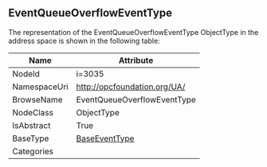 <!-- objecttype -->
## EventQueueOverflowEventType
  
<!-- end of text -->
The representation of the EventQueueOverflowEventType ObjectType in the address space is shown in the following table:  

|Name|Attribute|
|---|---|
|NodeId|i=3035|
|NamespaceUri|http://opcfoundation.org/UA/|
|BrowseName|EventQueueOverflowEventType|
|NodeClass|ObjectType|
|IsAbstract|True|
|BaseType|[BaseEventType](../../ObjectTypes/BaseEventType/readme.md)|
|Categories||

